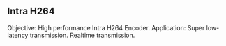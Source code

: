 Intra H264
----------------------
 
Objective: High performance Intra H264 Encoder.
Application: Super low-latency transmission. Realtime transmission. 